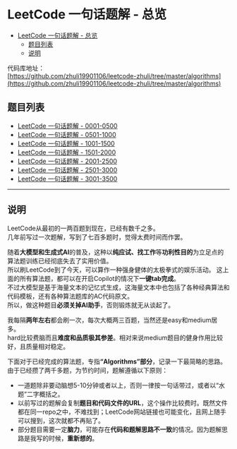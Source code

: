 # LeetCode 一句话题解 - 总览

- [LeetCode 一句话题解 - 总览](#leetcode-一句话题解---总览)
  - [题目列表](#题目列表)
  - [说明](#说明)

代码库地址：  
[https://github.com/zhuli19901106/leetcode-zhuli/tree/master/algorithms](https://github.com/zhuli19901106/leetcode-zhuli/tree/master/algorithms)

## 题目列表

- [LeetCode 一句话题解 - 0001-0500](https://github.com/zhuli19901106/leetcode-zhuli/tree/master/review/algorithms-review-0001-0500.md)
- [LeetCode 一句话题解 - 0501-1000](https://github.com/zhuli19901106/leetcode-zhuli/tree/master/review/algorithms-review-0501-1000.md)
- [LeetCode 一句话题解 - 1001-1500](https://github.com/zhuli19901106/leetcode-zhuli/tree/master/review/algorithms-review-1001-1500.md)
- [LeetCode 一句话题解 - 1501-2000](https://github.com/zhuli19901106/leetcode-zhuli/tree/master/review/algorithms-review-1501-2000.md)
- [LeetCode 一句话题解 - 2001-2500](https://github.com/zhuli19901106/leetcode-zhuli/tree/master/review/algorithms-review-2001-2500.md)
- [LeetCode 一句话题解 - 2501-3000](https://github.com/zhuli19901106/leetcode-zhuli/tree/master/review/algorithms-review-2501-3000.md)
- [LeetCode 一句话题解 - 3001-3500](https://github.com/zhuli19901106/leetcode-zhuli/tree/master/review/algorithms-review-3001-3500.md)

---

## 说明

LeetCode从最初的一两百题到现在，已经有数千之多。  
几年前写过一次题解，写到了七百多题时，觉得太费时间而作罢。  

随着<b>大模型和生成式AI</b>的普及，这种以<b>纯应试、找工作</b>等<b>功利性目的</b>为立足点的算法题训练已经彻底失去了实用价值。  
所以刷LeetCode到了今天，可以算作一种强身健体的太极拳式的娱乐活动。 
这上面的所有算法题，都可以在开启Copilot的情况下<b>一键tab完成</b>。  
不过大模型是基于海量文本的记忆式生成，这海量文本中也包括了各种经典算法和代码模板，还有各种算法题库的AC代码原文。  
所以，做这种题目<b>必须关掉AI助手</b>，否则锻炼就无从谈起了。  

我每隔<b>两年左右</b>都会刷一次，每次大概两三百题，当然还是easy和medium居多。  
hard比较费脑而且<b>难度和品质极其参差</b>。相对来说medium题目的健身作用比较好，且质量相对稳定。  

下面对于已经完成的算法题，专指<b>“Algorithms”部分</b>，记录一下最简略的思路。  
由于已经攒了两千多题，为节约时间，题解遵循以下原则：
- 一道题除非要动脑想5-10分钟或者以上，否则一律按一句话带过，或者以“水题”二字概括之。  
- 以前写过的题解会复制<b>题目和代码文件的URL</b>，这个操作比较费时。既然文件都在同一repo之中，不难找到；LeetCode网站链接也可能变化，且网上随手可以搜到，这次就都不再贴了。  
- 部分题目需要一定<b>脑力</b>，可能存在<b>代码和题解思路不一致</b>的情况。因为题解思路是我写的时候，<b>重新想的</b>。  
